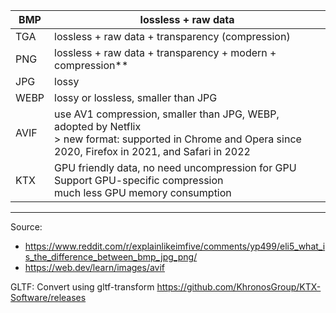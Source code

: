 

| BMP  | lossless + raw data                                                                                                                                            |
| ---- | -------------------------------------------------------------------------------------------------------------------------------------------------------------- |
| TGA  | lossless + raw data + transparency (compression)                                                                                                               |
| PNG  | lossless + raw data + transparency + modern + compression**                                                                                                    |
| JPG  | lossy                                                                                                                                                          |
| WEBP | lossy or lossless, smaller than JPG                                                                                                                            |
| AVIF | use AV1 compression, smaller than JPG, WEBP, adopted by Netflix<br>> new format: supported in Chrome and Opera since 2020, Firefox in 2021, and Safari in 2022 |
| KTX  | GPU friendly data, no need uncompression for GPU<br>Support GPU-specific compression<br>much less GPU memory consumption                                       |


---
Source: 
- https://www.reddit.com/r/explainlikeimfive/comments/yp499/eli5_what_is_the_difference_between_bmp_jpg_png/
- https://web.dev/learn/images/avif

GLTF:
Convert using gltf-transform
https://github.com/KhronosGroup/KTX-Software/releases
```

```